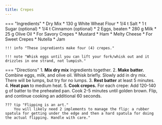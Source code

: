 ```yaml
---
title: Crepes
---
```

=== "Ingredients"
    * Dry Mix
        * 130 g White Wheat Flour
        * 1/4 t Salt
        * 1 t Sugar (optional)
        * 1/4 t Cinnamon (optional)
    * 2 Eggs, beaten
    * 280 g Milk
    * 25 g Olive Oil
    * For Savory Crepes
        * Mustard
        * Ham
        * Melty Cheese
    * For Sweet Crepes
        * Nutella
        * Jam

    !!! info "These ingredients make four (4) crepes."

    !!! note "Whisk eggs until you can lift your fork/whisk out and it drizzles in one strand, not lumpish."

=== "Directions"
    1. **Mix dry mix** ingredients together.
    2. **Make batter.** Combine eggs, milk, and olive oil. Whisk briefly. Slowly add in dry mix. There will be lumps, but try for no lumps.
    3. **Rest batter** at least 5 minutes.
    4. **Heat pan** to medium heat.
    5. **Cook crepes.** For each crepe: Add 120-140 g of batter to the preheated pan. Cook 2-5 minutes until golden brown. Flip, and continue cooking an additional 60 seconds.

    ??? tip "Flipping is an art."
        You will likely need 2 implements to manage the flip: a rubber spatula for getting under the edge and then a hard spatula for doing the actual flipping. Handle with care."

[^foodwishes]:
    Mitzewich, John.
    ["How to Make Crepes - Even the Messed-Up Ones Will Be Perfect!"](https://foodwishes.blogspot.com/2008/06/how-to-make-crepes-even-messed-up-ones.html)
    *Food Wishes.*
    2 June 2008.
